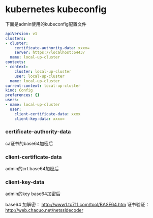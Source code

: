 # kubernetes kubeconfig

下面是admin使用的kubeconfig配置文件

```yaml
apiVersion: v1
clusters:
- cluster:
    certificate-authority-data: xxxx=
    server: https://localhost:6443/
  name: local-up-cluster
contexts:
- context:
    cluster: local-up-cluster
    user: local-up-cluster
  name: local-up-cluster
current-context: local-up-cluster
kind: Config
preferences: {}
users:
- name: local-up-cluster
  user:
    client-certificate-data: xxxx
    client-key-data: xxxx=

```

### certificate-authority-data
ca证书的base64加密后

### client-certificate-data
admin的crt base64加密后

### client-key-data
admin的key base64加密后


base64 加解密： http://www1.tc711.com/tool/BASE64.htm
证书验证：  http://web.chacuo.net/netssldecoder  